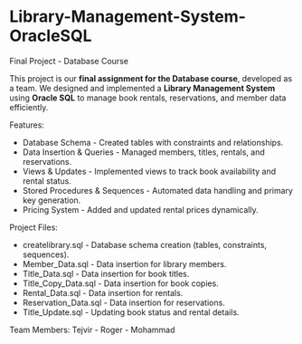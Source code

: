 # Library-Management-System-OracleSQL


Final Project - Database Course  

This project is our **final assignment for the Database course**, developed as a team. We designed and implemented a **Library Management System** using **Oracle SQL** to manage book rentals, reservations, and member data efficiently.  

Features:
- Database Schema - Created tables with constraints and relationships.  
- Data Insertion & Queries - Managed members, titles, rentals, and reservations.  
- Views & Updates - Implemented views to track book availability and rental status.  
- Stored Procedures & Sequences - Automated data handling and primary key generation.  
- Pricing System - Added and updated rental prices dynamically.  

Project Files:
 - createlibrary.sql - Database schema creation (tables, constraints, sequences).
 - Member_Data.sql - Data insertion for library members.  
 - Title_Data.sql - Data insertion for book titles.  
 - Title_Copy_Data.sql - Data insertion for book copies.
 - Rental_Data.sql - Data insertion for rentals.
 - Reservation_Data.sql - Data insertion for reservations.
 - Title_Update.sql - Updating book status and rental details.  

Team Members:
Tejvir  -
Roger -
Mohammad


